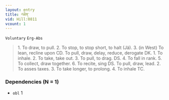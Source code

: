 ```yaml
---
layout: entry
title: འཐེན་
vid: Hill:0811
vcount: 1
---
```

`Voluntary` `Erg-Abs`
> 1\.
 To draw, to pull\.
 2\.
 To stop, to stop short, to halt (Jä)\.
 3\.
 (in West) To lean, recline upon CD\.
 To pull, draw, delay, reduce, derogate DK\.
 1\.
 To inhale\.
 2\.
 To take, take out\.
 3\.
 To pull, to drag\.
 DS\.
 4\.
 To fall in rank\.
 5\.
 To collect, draw together\.
 6\.
 To recite, sing DS\.
 To pull, draw, lead\.
 2\.
 To asses taxes\.
 3\.
 To take longer, to prolong\.
 4\.
 To inhale TC\.

### Dependencies (N = 1)
* `obl` 1
